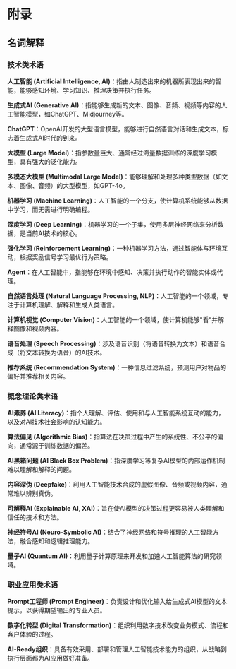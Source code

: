 # 附录

## 名词解释

### 技术类术语

**人工智能 (Artificial Intelligence,
AI)**：指由人制造出来的机器所表现出来的智能，能够感知环境、学习知识、推理决策并执行任务。

**生成式AI (Generative
AI)**：指能够生成新的文本、图像、音频、视频等内容的人工智能模型，如ChatGPT、Midjourney等。

**ChatGPT**：OpenAI开发的大型语言模型，能够进行自然语言对话和生成文本，标志着生成式AI时代的到来。

**大模型 (Large
Model)**：指参数量巨大、通常经过海量数据训练的深度学习模型，具有强大的泛化能力。

**多模态大模型 (Multimodal Large
Model)**：能够理解和处理多种类型数据（如文本、图像、音频）的大型模型，如GPT-4o。

**机器学习 (Machine
Learning)**：人工智能的一个分支，使计算机系统能够从数据中学习，而无需进行明确编程。

**深度学习 (Deep
Learning)**：机器学习的一个子集，使用多层神经网络来分析数据，是当前AI技术的核心。

**强化学习 (Reinforcement
Learning)**：一种机器学习方法，通过智能体与环境互动，根据奖励信号学习最优行为策略。

**Agent**：在人工智能中，指能够在环境中感知、决策并执行动作的智能实体或代理。

**自然语言处理 (Natural Language Processing,
NLP)**：人工智能的一个领域，专注于计算机理解、解释和生成人类语言。

**计算机视觉 (Computer
Vision)**：人工智能的一个领域，使计算机能够\"看\"并解释图像和视频内容。

**语音处理 (Speech
Processing)**：涉及语音识别（将语音转换为文本）和语音合成（将文本转换为语音）的AI技术。

**推荐系统 (Recommendation
System)**：一种信息过滤系统，预测用户对物品的偏好并推荐相关内容。

### 概念理论类术语

**AI素养 (AI
Literacy)**：指个人理解、评估、使用和与人工智能系统互动的能力，以及对AI技术社会影响的认知能力。

**算法偏见 (Algorithmic
Bias)**：指算法在决策过程中产生的系统性、不公平的偏向，通常源于训练数据的偏差。

**AI黑箱问题 (AI Black Box
Problem)**：指深度学习等复杂AI模型的内部运作机制难以理解和解释的问题。

**内容深伪
(Deepfake)**：利用人工智能技术合成的虚假图像、音频或视频内容，通常难以辨别真伪。

**可解释AI (Explainable AI,
XAI)**：旨在使AI模型的决策过程更容易被人类理解和信任的技术和方法。

**神经符号AI (Neuro-Symbolic
AI)**：结合了神经网络和符号推理的人工智能方法，融合感知和逻辑推理能力。

**量子AI (Quantum
AI)**：利用量子计算原理来开发和加速人工智能算法的研究领域。

### 职业应用类术语

**Prompt工程师 (Prompt
Engineer)**：负责设计和优化输入给生成式AI模型的文本提示，以获得期望输出的专业人员。

**数字化转型 (Digital
Transformation)**：组织利用数字技术改变业务模式、流程和客户体验的过程。

**AI-Ready组织**：具备有效采用、部署和管理人工智能技术能力的组织，从战略到执行层面都为AI应用做好准备。
